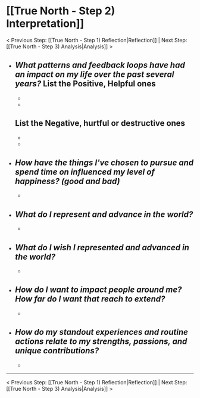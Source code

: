 # [[True North - Step 2) Interpretation]]
< Previous Step: [[True North - Step 1) Reflection|Reflection]] | Next Step: [[True North - Step 3) Analysis|Analysis]] >

- *What patterns and feedback loops have had an impact on my life over the past several years?*
	**List the Positive, Helpful ones**
	 - 
	 - 
	 - 
	**List the Negative, hurtful or destructive ones**
	 - 
	 - 
	 - 
- *How have the things I've chosen to pursue and spend time on influenced my level of happiness? (good and bad)*
	- 
	- 
- *What do I represent and advance in the world?*
	- 
	- 
- *What do I wish I represented and advanced in the world?*
	- 
	- 
- *How do I want to impact people around me? How far do I want that reach to extend?*
	- 
	- 
- *How do my standout experiences and routine actions relate to my strengths, passions, and unique contributions?*
	- 
	- 

---

< Previous Step: [[True North - Step 1) Reflection|Reflection]] | Next Step: [[True North - Step 3) Analysis|Analysis]] >
